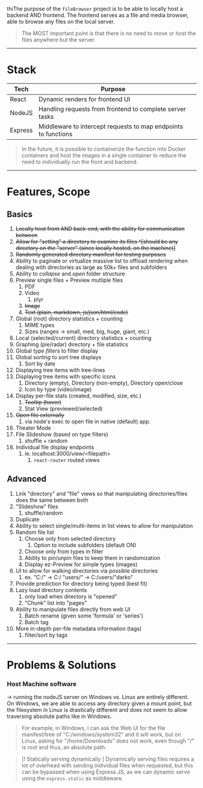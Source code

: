 thiThe purpose of the `fileBrowser` project is to be able to locally host a backend AND frontend. The frontend serves as a file and media browser, able to browse any files on the local server.
> The MOST important point is that there is no need to move or host the files anywhere but the server.
---
# Stack
| Tech    | Purpose                                                        |     |
| ------- | -------------------------------------------------------------- | --- |
| React   | Dynamic renders for frontend UI                                |     |
| NodeJS  | Handling requests from frontend to complete server tasks       |     |
| Express | Middleware to intercept requests to map endpoints to functions |     |

> In the future, it is possible to containerize the function into Docker containers and host the images in a single container to reduce the need to individually run the front and backend.
---
# Features, Scope
## Basics
1. ~~Locally host front AND back-end, with the ability for communication between~~
2. ~~Allow for "setting" a directory to examine its files ^[should be any directory on the "server" (since locally hosted, on the machine)]~~
3. ~~Randomly generated directory manifest for testing purposes~~
4. Ability to paginate or virtualize massive list to offload rendering when dealing with directories as large as 50k+ files and subfolders
5. Ability to *collapse* and *open* folder structure
6. Preview single files + Preview mutliple files
	1. PDF
	2. Video
		1. plyr
	3. ~~Image~~
	4. ~~Text (plain, markdown, js/json/html/code)~~
7. Global (root) directory statistics + counting
	1. MIME types
	2. Sizes (ranges -> small, med, big, huge, giant, etc.)
8. Local (selected/current) directory statistics + counting
9. Graphing (pie/radar) directory + file statistics
10. Global *type filters* to filter display
11. Global *sorting* to sort tree displays
	1. Sort by date
12. Displaying tree items with tree-lines
13. Displaying tree items with specific icons
	1. Directory (empty), Directory (non-empty), Directory open/close
	2. Icon by type (video/image)
14. Display per-file stats (created, modified, size, etc.)
	1. ~~Tooltip (hover)~~
	2. Stat View (previewed/selected)
15. ~~Open file externally~~
	1. via node's exec to open file in native (default) app.
16. Theater Mode
17. File Slideshow (based on type filters)
	1. shuffle + random
18. Individual file display endpoints
	1. ie. localhost:3000/view/\<filepath>
		1. `react-router` routed views

## Advanced 
1. Link "directory" and "file" views so that manipulating directories/files does the same between both
2. "Slideshow" files
	1. shuffle/random
3. Duplicate
4. Ability to select single/multi-items in list views to allow for manipulation
5. Random file list
	1. Choose only from selected directory
		1. Option to include subfolders (default ON)
	2.  Choose only from types in filter
	3. Ability to pin/unpin files to keep them in randomization
	4. Display ez-Preview for simple types (images)
6. UI to allow for walking directories via possible directories
	1. ex. "C:/" -> C:/ "users/" -> C:/users/"darko"
7. Provide prediction for directory being typed (best fit)
8. Lazy load directory contents
	1. only load when directory is "opened"
	2. "Chunk" list into "pages"
9. Ability to manipulate files directly from web UI
	1. Batch rename (given some 'formula' or 'series')
	2. Batch tag
10. More in-depth per-file metadata information (tags)
	1. filter/sort by tags


---

# Problems & Solutions

### Host Machine software
-> running the nodeJS server on Windows vs. Linux are entirely different. On Windows, we are able to access any directory given a mount point, but the filesystem in Linux is drastically different and does not seem to allow traversing absolute paths like in Windows. 
> For example, in Windows, I can ask the Web UI for the file manifest/tree of "C:/windows/system32" and it will work, but on Linux, asking for "/home/Downloads" does not work, even though "/" is root and thus, an absolute path.

> [! Statically serving dynamically ]
> Dynamically serving files requires a lot of overhead with sending individual files when requested, but this can be bypassed when using Express JS, as we can dynamic serve using the `express.static` as middleware.